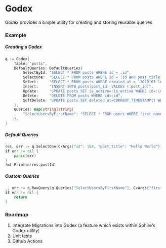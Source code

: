 # Godex

Godex provides a simple utility for creating and storing reusable queries

### Example 

##### Creating a Codex
```go
q := Codex{
    Table: "posts",
    DefaultQueries: DefaultQueries{
        SelectById: "SELECT * FROM posts WHERE id = :id",
        SelectOne:  "SELECT * FROM posts WHERE id = :id and post_title = :post_title",
        Select:     "SELECT * FROM posts WHERE created_at > '2020-05-10 12:23:43'",
        Insert:     "INSERT INTO posts(post_id) VALUES (:post_id)",
        Update:     "UPDATE posts SET is_active=:is_active WHERE id=:id",
        Delete:     "DELETE FROM posts WHERE id=:id",
        SoftDelete: "UPDATE posts SET deleted_at=CURRENT_TIMESTAMP() WHERE id=:id",
    },
    Queries: map[string]string{
        "SelectUsersByFirstName": "SELECT * FROM users WHERE first_name = :first_name",
    },
}
```

##### Default Queries

```go
res, err := q.SelectOne(CxArgs{"id": 154, "post_title": "Hello World"})
if err != nil {
	panic(err)
}
fmt.Println(res.postId)
```

##### Custom Queries

```go
_, err := q.RawQuery(q.Queries["SelectUsersByFirstName"], CxArgs{"first_name": "John"})
if err != nil {
    return
}
```


### Roadmap

1. Integrate Migrations into Godex (a feature which exists within Sphire's Codex utility)
2. Unit tests
3. Github Actions
